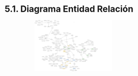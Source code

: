 # 5.1. Diagrama Entidad Relación

<div align="center">
<a>
    <img src="https://github.com/fiis-bd242/bd242-grupo6/blob/main/src/ER-Modelo%20Conceptual.jpg?raw=true"Logo" width="250" style=" padding-right: 60px;">
</a>
</div>